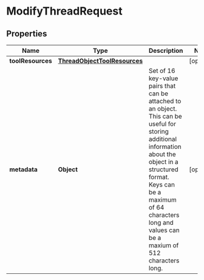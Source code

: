 # ModifyThreadRequest

## Properties
Name | Type | Description | Notes
------------ | ------------- | ------------- | -------------
**toolResources** | [**ThreadObjectToolResources**](ThreadObjectToolResources.md) |  |  [optional]
**metadata** | **Object** | Set of 16 key-value pairs that can be attached to an object. This can be useful for storing additional information about the object in a structured format. Keys can be a maximum of 64 characters long and values can be a maxium of 512 characters long.  |  [optional]
